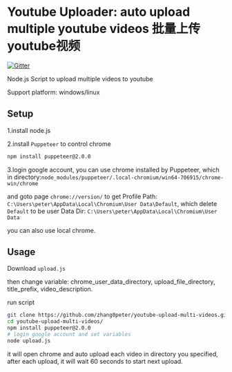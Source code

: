# Youtube Uploader: auto upload multiple youtube videos 批量上传youtube视频

[![Gitter](https://badges.gitter.im/youtube-upload-multi-videos/community.svg)](https://gitter.im/youtube-upload-multi-videos/community?utm_source=badge&utm_medium=badge&utm_campaign=pr-badge)

Node.js Script to upload multiple videos to youtube

Support platform: windows/linux

## Setup

1.install node.js 

2.install `Puppeteer` to control chrome

```sh
npm install puppeteer@2.0.0
```

3.login google account, you can use chrome installed by Puppeteer, which in directory:`node_modules/puppeteer/.local-chromium/win64-706915/chrome-win/chrome`

and goto page `chrome://version/` to get Profile Path: `C:\Users\peter\AppData\Local\Chromium\User Data\Default`, which delete `Default` to be user Data Dir: `C:\Users\peter\AppData\Local\Chromium\User Data`

you can also use local chrome.


## Usage

Download `upload.js`

then change variable: chrome_user_data_directory, upload_file_directory, title_prefix, video_description.

run script
```sh
git clone https://github.com/zhang0peter/youtube-upload-multi-videos.git
cd youtube-upload-multi-videos/
npm install puppeteer@2.0.0
# login google account and set variables
node upload.js
```

it will open chrome and auto upload each video in directory you specified, after each upload, it will wait 60 seconds to start next upload.








